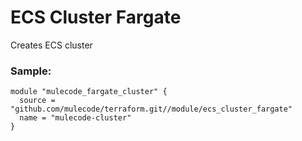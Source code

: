 # ECS Cluster Fargate

Creates ECS cluster

### Sample:

```hcl-terraform
module "mulecode_fargate_cluster" {
  source = "github.com/mulecode/terraform.git//module/ecs_cluster_fargate"
  name = "mulecode-cluster"
}
```

